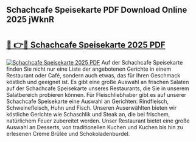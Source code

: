 ## Schachcafe Speisekarte PDF Download Online 2025 jWknR

# <h2><a href="http://gc92j4s.nevu.top/?p=Schachcafe+Speisekarte">🔗 👉🔴 Schachcafe Speisekarte 2025 PDF</a></h2>

[![Schachcafe Speisekarte 2025 PDF](https://i.imgur.com/dBaPXMq.png)](http://gc92j4s.nevu.top/?p=Schachcafe+Speisekarte)
Auf der Schachcafe Speisekarte finden Sie nicht nur eine Liste der angebotenen Gerichte in einem Restaurant oder Café, sondern auch etwas, das für Ihren Geschmack köstlich und geeignet ist. Es gibt eine große Auswahl an frischen Salaten auf der Schachcafe Speisekarte unseres Restaurants, die Sie in unserem Salatbereich probieren können. Für Fleischliebhaber gibt es auf unserer Schachcafe Speisekarte eine Auswahl an Gerichten: Rindfleisch, Schweinefleisch, Huhn und Fisch. Unseren Auserwählten bieten wir köstliche Gerichte wie Schaschlik und Steak an, die bei frischem, natürlichem Feuer zubereitet werden. Unser Restaurant bietet eine große Auswahl an Desserts, von traditionellen Kuchen und Kuchen bis hin zu erlesenen Crème Brûlée und Schokoladenburdel.
